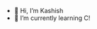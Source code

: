 - 👋 Hi, I’m Kashish
- 🌱 I’m currently learning C!

<!---
mughalk/mughalk is a ✨ special ✨ repository because its `README.md` (this file) appears on your GitHub profile.
You can click the Preview link to take a look at your changes.
--->
